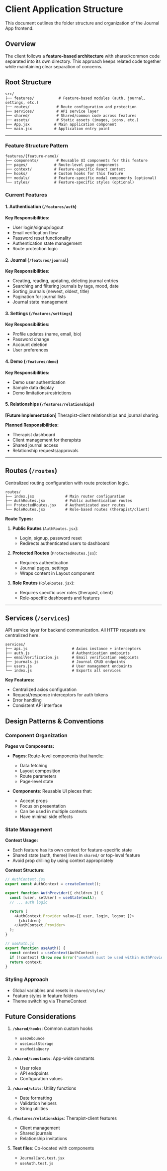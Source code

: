 # Client Application Structure

This document outlines the folder structure and organization of the Journal App frontend.

## Overview

The client follows a **feature-based architecture** with shared/common code separated into its own directory. This approach keeps related code together while maintaining clear separation of concerns.

## Root Structure

```
src/
├── features/           # Feature-based modules (auth, journal, settings, etc.)
├── routes/            # Route configuration and protection
├── services/          # API service layer
├── shared/            # Shared/common code across features
├── assets/            # Static assets (images, icons, etc.)
├── App.jsx           # Main application component
└── main.jsx          # Application entry point
```

---

### Feature Structure Pattern

```
features/{feature-name}/
├── components/        # Reusable UI components for this feature
├── pages/            # Route-level page components
├── context/          # Feature-specific React context
├── hooks/            # Custom hooks for this feature
├── modals/           # Feature-specific modal components (optional)
└── styles/           # Feature-specific styles (optional)
```

### Current Features

#### 1. Authentication (`/features/auth`)

**Key Responsibilities:**

- User login/signup/logout
- Email verification flow
- Password reset functionality
- Authentication state management
- Route protection logic

#### 2. Journal (`/features/journal`)

**Key Responsibilities:**

- Creating, reading, updating, deleting journal entries
- Searching and filtering journals by tags, mood, date
- Sorting journals (newest, oldest, title)
- Pagination for journal lists
- Journal state management

#### 3. Settings (`/features/settings`)

**Key Responsibilities:**

- Profile updates (name, email, bio)
- Password change
- Account deletion
- User preferences

#### 4. Demo (`/features/demo`)

**Key Responsibilities:**

- Demo user authentication
- Sample data display
- Demo limitations/restrictions

#### 5. Relationships (`/features/relationships`)

**[Future Implementation]** Therapist-client relationships and journal sharing.

**Planned Responsibilities:**

- Therapist dashboard
- Client management for therapists
- Shared journal access
- Relationship requests/approvals

---

## Routes (`/routes`)

Centralized routing configuration with route protection logic.

```
routes/
├── index.jsx              # Main router configuration
├── AuthRoutes.jsx         # Public authentication routes
├── ProtectedRoutes.jsx    # Authenticated user routes
└── RoleRoutes.jsx         # Role-based routes (therapist/client)
```

**Route Types:**

1. **Public Routes** (`AuthRoutes.jsx`):

   - Login, signup, password reset
   - Redirects authenticated users to dashboard

2. **Protected Routes** (`ProtectedRoutes.jsx`):

   - Requires authentication
   - Journal pages, settings
   - Wraps content in Layout component

3. **Role Routes** (`RoleRoutes.jsx`):
   - Requires specific user roles (therapist, client)
   - Role-specific dashboards and features

---

## Services (`/services`)

API service layer for backend communication. All HTTP requests are centralized here.

```
services/
├── api.js                    # Axios instance + interceptors
├── auth.js                   # Authentication endpoints
├── emailVerification.js      # Email verification endpoints
├── journals.js               # Journal CRUD endpoints
├── users.js                  # User management endpoints
└── index.js                  # Exports all services
```

**Key Features:**

- Centralized axios configuration
- Request/response interceptors for auth tokens
- Error handling
- Consistent API interface

## Design Patterns & Conventions

### Component Organization

**Pages vs Components:**

- **Pages**: Route-level components that handle:

  - Data fetching
  - Layout composition
  - Route parameters
  - Page-level state

- **Components**: Reusable UI pieces that:
  - Accept props
  - Focus on presentation
  - Can be used in multiple contexts
  - Have minimal side effects

### State Management

**Context Usage:**

- Each feature has its own context for feature-specific state
- Shared state (auth, theme) lives in `shared/` or top-level feature
- Avoid prop drilling by using context appropriately

**Context Structure:**

```javascript
// AuthContext.jsx
export const AuthContext = createContext();

export function AuthProvider({ children }) {
  const [user, setUser] = useState(null);
  // ... auth logic

  return (
    <AuthContext.Provider value={{ user, login, logout }}>
      {children}
    </AuthContext.Provider>
  );
}

// useAuth.js
export function useAuth() {
  const context = useContext(AuthContext);
  if (!context) throw new Error("useAuth must be used within AuthProvider");
  return context;
}
```

### Styling Approach

- Global variables and resets in `shared/styles/`
- Feature styles in feature folders
- Theme switching via ThemeContext

## Future Considerations

1. **`/shared/hooks`**: Common custom hooks

   - `useDebounce`
   - `useLocalStorage`
   - `useMediaQuery`

2. **`/shared/constants`**: App-wide constants

   - User roles
   - API endpoints
   - Configuration values

3. **`/shared/utils`**: Utility functions

   - Date formatting
   - Validation helpers
   - String utilities

4. **`/features/relationships`**: Therapist-client features

   - Client management
   - Shared journals
   - Relationship invitations

5. **Test files**: Co-located with components
   - `JournalCard.test.jsx`
   - `useAuth.test.js`
